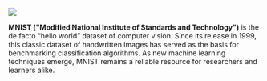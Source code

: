 ![](https://i.ibb.co/3vF9yD8/Screenshot-from-2019-05-29-21-23-47.png)

**MNIST ("Modified National Institute of Standards and Technology")** is the de facto “hello world” dataset of computer vision. Since its release in 1999, this classic dataset of handwritten images has served as the basis for benchmarking classification algorithms. As new machine learning techniques emerge, MNIST remains a reliable resource for researchers and learners alike.
